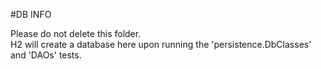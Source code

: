 #DB INFO

Please do not delete this folder.  
H2 will create a database here upon running the 'persistence.DbClasses' and 'DAOs' tests.